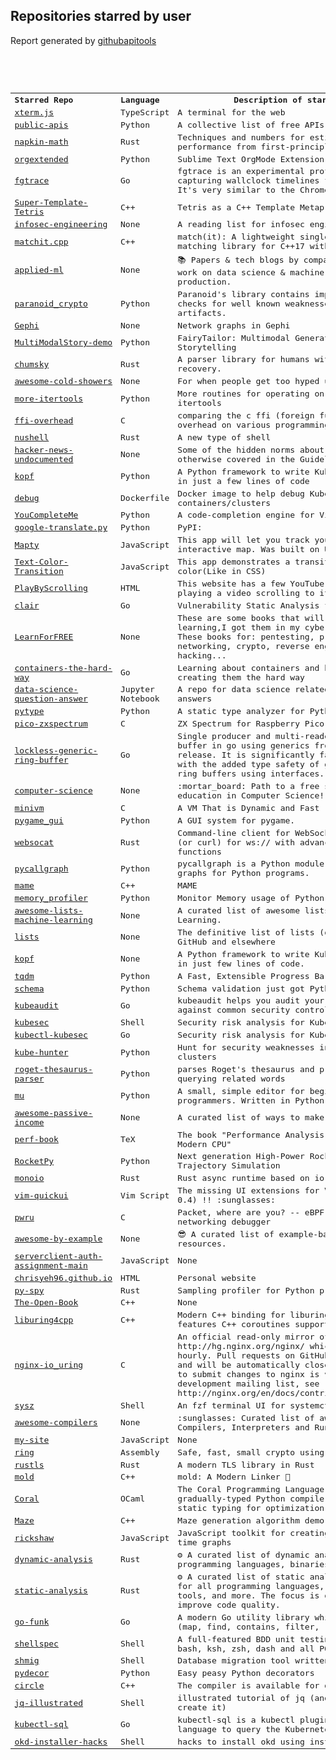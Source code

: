 <h2>Repositories starred by user</h2>

Report generated by <a href="https://github.com/MoserMichael/githubapitools">githubapitools</a>

<pre>



<table><tr><th align='left'>Starred Repo</a></th align='left'><th align='left'>Language</th><th>Description of starred repo</th></tr>
<tr><td><a href="https://github.com/xtermjs/xterm.js">xterm.js</a></td><td>TypeScript</th><td>A terminal for the web</td></tr>
<tr><td><a href="https://github.com/public-apis/public-apis">public-apis</a></td><td>Python</th><td>A collective list of free APIs</td></tr>
<tr><td><a href="https://github.com/sirupsen/napkin-math">napkin-math</a></td><td>Rust</th><td>Techniques and numbers for estimating system's performance from first-principles</td></tr>
<tr><td><a href="https://github.com/ihdavids/orgextended">orgextended</a></td><td>Python</th><td>Sublime Text OrgMode Extension</td></tr>
<tr><td><a href="https://github.com/felixge/fgtrace">fgtrace</a></td><td>Go</th><td>fgtrace is an experimental profiler/tracer that is capturing wallclock timelines for each goroutine. It's very similar to the Chrome profiler.</td></tr>
<tr><td><a href="https://github.com/mattbierner/Super-Template-Tetris">Super-Template-Tetris</a></td><td>C++</th><td>Tetris as a C++ Template Metaprogram </td></tr>
<tr><td><a href="https://github.com/jacobian/infosec-engineering">infosec-engineering</a></td><td>None</th><td>A reading list for infosec engineers </td></tr>
<tr><td><a href="https://github.com/BowenFu/matchit.cpp">matchit.cpp</a></td><td>C++</th><td>match(it): A lightweight single-header pattern-matching library for C++17 with macro-free APIs.</td></tr>
<tr><td><a href="https://github.com/eugeneyan/applied-ml">applied-ml</a></td><td>None</th><td>📚 Papers & tech blogs by companies sharing their work on data science & machine learning in production.</td></tr>
<tr><td><a href="https://github.com/google/paranoid_crypto">paranoid_crypto</a></td><td>Python</th><td>Paranoid's library contains implementations of checks for well known weaknesses on cryptographic artifacts.</td></tr>
<tr><td><a href="https://github.com/admndrsn/Gephi">Gephi</a></td><td>None</th><td>Network graphs in Gephi</td></tr>
<tr><td><a href="https://github.com/EdenBD/MultiModalStory-demo">MultiModalStory-demo</a></td><td>Python</th><td>FairyTailor: Multimodal Generative Framework for Storytelling</td></tr>
<tr><td><a href="https://github.com/zesterer/chumsky">chumsky</a></td><td>Rust</th><td>A parser library for humans with powerful error recovery.</td></tr>
<tr><td><a href="https://github.com/hwayne/awesome-cold-showers">awesome-cold-showers</a></td><td>None</th><td>For when people get too hyped up about things</td></tr>
<tr><td><a href="https://github.com/more-itertools/more-itertools">more-itertools</a></td><td>Python</th><td>More routines for operating on iterables, beyond itertools</td></tr>
<tr><td><a href="https://github.com/dyu/ffi-overhead">ffi-overhead</a></td><td>C</th><td>comparing the c ffi (foreign function interface) overhead on various programming languages</td></tr>
<tr><td><a href="https://github.com/nushell/nushell">nushell</a></td><td>Rust</th><td>A new type of shell</td></tr>
<tr><td><a href="https://github.com/minimaxir/hacker-news-undocumented">hacker-news-undocumented</a></td><td>None</th><td>Some of the hidden norms about Hacker News not otherwise covered in the Guidelines and the FAQ.</td></tr>
<tr><td><a href="https://github.com/nolar/kopf">kopf</a></td><td>Python</th><td>A Python framework to write Kubernetes operators in just a few lines of code</td></tr>
<tr><td><a href="https://github.com/jwillker/debug">debug</a></td><td>Dockerfile</th><td>Docker image to help debug Kubernetes containers/clusters</td></tr>
<tr><td><a href="https://github.com/ycm-core/YouCompleteMe">YouCompleteMe</a></td><td>Python</th><td>A code-completion engine for Vim</td></tr>
<tr><td><a href="https://github.com/Takkun053/google-translate.py">google-translate.py</a></td><td>Python</th><td>PyPI:</td></tr>
<tr><td><a href="https://github.com/menachemlev/Mapty">Mapty</a></td><td>JavaScript</th><td>This app will let you track your exercises using interactive map. Was built on Udemy course</td></tr>
<tr><td><a href="https://github.com/menachemlev/Text-Color-Transition">Text-Color-Transition</a></td><td>JavaScript</th><td>This app demonstrates a transition effect of text color(Like in CSS)</td></tr>
<tr><td><a href="https://github.com/menachemlev/PlayByScrolling">PlayByScrolling</a></td><td>HTML</th><td>This website has a few YouTube videos. Start playing a video scrolling to its position.</td></tr>
<tr><td><a href="https://github.com/quay/clair">clair</a></td><td>Go</th><td>Vulnerability Static Analysis for Containers</td></tr>
<tr><td><a href="https://github.com/Mr6MJT/LearnForFREE">LearnForFREE</a></td><td>None</th><td>These are some books that will help you in your learning,I got them in my cyber security career, These books for: pentesting, programming, networking, crypto, reverse engineering, web hacking...</td></tr>
<tr><td><a href="https://github.com/shuveb/containers-the-hard-way">containers-the-hard-way</a></td><td>Go</th><td>Learning about containers and how they work by creating them the hard way</td></tr>
<tr><td><a href="https://github.com/jayinai/data-science-question-answer">data-science-question-answer</a></td><td>Jupyter Notebook</th><td>A repo for data science related questions and answers</td></tr>
<tr><td><a href="https://github.com/google/pytype">pytype</a></td><td>Python</th><td>A static type analyzer for Python code</td></tr>
<tr><td><a href="https://github.com/fruit-bat/pico-zxspectrum">pico-zxspectrum</a></td><td>C</th><td>ZX Spectrum for Raspberry Pico Pi RP2040</td></tr>
<tr><td><a href="https://github.com/GavinClarke0/lockless-generic-ring-buffer">lockless-generic-ring-buffer</a></td><td>Go</th><td>Single producer and multi-reader lockless ring buffer in go using generics from the go 1.18.x release. It is significantly faster than channels with the added type safety of generics compared to ring buffers using interfaces.</td></tr>
<tr><td><a href="https://github.com/ossu/computer-science">computer-science</a></td><td>None</th><td>:mortar_board: Path to a free self-taught education in Computer Science!</td></tr>
<tr><td><a href="https://github.com/FastVM/minivm">minivm</a></td><td>C</th><td>A VM That is Dynamic and Fast</td></tr>
<tr><td><a href="https://github.com/MyreMylar/pygame_gui">pygame_gui</a></td><td>Python</th><td>A GUI system for pygame.</td></tr>
<tr><td><a href="https://github.com/vi/websocat">websocat</a></td><td>Rust</th><td>Command-line client for WebSockets, like netcat (or curl) for ws:// with advanced socat-like functions</td></tr>
<tr><td><a href="https://github.com/gak/pycallgraph">pycallgraph</a></td><td>Python</th><td>pycallgraph is a Python module that creates call graphs for Python programs.</td></tr>
<tr><td><a href="https://github.com/mamedev/mame">mame</a></td><td>C++</th><td>MAME</td></tr>
<tr><td><a href="https://github.com/pythonprofilers/memory_profiler">memory_profiler</a></td><td>Python</th><td>Monitor Memory usage of Python code</td></tr>
<tr><td><a href="https://github.com/abonte/awesome-lists-machine-learning">awesome-lists-machine-learning</a></td><td>None</th><td>A curated list of awesome lists on Machine Learning.</td></tr>
<tr><td><a href="https://github.com/jnv/lists">lists</a></td><td>None</th><td>The definitive list of lists (of lists) curated on GitHub and elsewhere</td></tr>
<tr><td><a href="https://github.com/walking-appa/kopf">kopf</a></td><td>None</th><td>A Python framework to write Kubernetes operators in just few lines of code.</td></tr>
<tr><td><a href="https://github.com/tqdm/tqdm">tqdm</a></td><td>Python</th><td>A Fast, Extensible Progress Bar for Python and CLI</td></tr>
<tr><td><a href="https://github.com/keleshev/schema">schema</a></td><td>Python</th><td>Schema validation just got Pythonic</td></tr>
<tr><td><a href="https://github.com/Shopify/kubeaudit">kubeaudit</a></td><td>Go</th><td>kubeaudit helps you audit your Kubernetes clusters against common security controls</td></tr>
<tr><td><a href="https://github.com/controlplaneio/kubesec">kubesec</a></td><td>Shell</th><td>Security risk analysis for Kubernetes resources</td></tr>
<tr><td><a href="https://github.com/controlplaneio/kubectl-kubesec">kubectl-kubesec</a></td><td>Go</th><td>Security risk analysis for Kubernetes resources</td></tr>
<tr><td><a href="https://github.com/aquasecurity/kube-hunter">kube-hunter</a></td><td>Python</th><td>Hunt for security weaknesses in Kubernetes clusters</td></tr>
<tr><td><a href="https://github.com/MoserMichael/roget-thesaurus-parser">roget-thesaurus-parser</a></td><td>Python</th><td>parses Roget's thesaurus and provide API for querying related words</td></tr>
<tr><td><a href="https://github.com/mu-editor/mu">mu</a></td><td>Python</th><td>A small, simple editor for beginner Python programmers. Written in Python and Qt5.</td></tr>
<tr><td><a href="https://github.com/yourincomehome/awesome-passive-income">awesome-passive-income</a></td><td>None</th><td>A curated list of ways to make money online</td></tr>
<tr><td><a href="https://github.com/dendibakh/perf-book">perf-book</a></td><td>TeX</th><td>The book "Performance Analysis and Tuning on Modern CPU"</td></tr>
<tr><td><a href="https://github.com/RocketPy-Team/RocketPy">RocketPy</a></td><td>Python</th><td>Next generation High-Power Rocketry 6-DOF Trajectory Simulation</td></tr>
<tr><td><a href="https://github.com/bytedance/monoio">monoio</a></td><td>Rust</th><td>Rust async runtime based on io-uring.</td></tr>
<tr><td><a href="https://github.com/skywind3000/vim-quickui">vim-quickui</a></td><td>Vim Script</th><td>The missing UI extensions for Vim 8.2 (and NeoVim 0.4) !! :sunglasses:</td></tr>
<tr><td><a href="https://github.com/cilium/pwru">pwru</a></td><td>C</th><td>Packet, where are you? -- eBPF-based Linux kernel networking debugger</td></tr>
<tr><td><a href="https://github.com/b0o/awesome-by-example">awesome-by-example</a></td><td>None</th><td>😎 A curated list of example-based learning resources.</td></tr>
<tr><td><a href="https://github.com/Yoni-Gold/serverclient-auth-assignment-main">serverclient-auth-assignment-main</a></td><td>JavaScript</th><td>None</td></tr>
<tr><td><a href="https://github.com/chrisyeh96/chrisyeh96.github.io">chrisyeh96.github.io</a></td><td>HTML</th><td>Personal website</td></tr>
<tr><td><a href="https://github.com/benfred/py-spy">py-spy</a></td><td>Rust</th><td>Sampling profiler for Python programs</td></tr>
<tr><td><a href="https://github.com/joeycastillo/The-Open-Book">The-Open-Book</a></td><td>C++</th><td>None</td></tr>
<tr><td><a href="https://github.com/CarterLi/liburing4cpp">liburing4cpp</a></td><td>C++</th><td>Modern C++ binding for liburing (io_uring) that features C++ coroutines support</td></tr>
<tr><td><a href="https://github.com/CarterLi/nginx-io_uring">nginx-io_uring</a></td><td>C</th><td>An official read-only mirror of http://hg.nginx.org/nginx/ which is updated hourly. Pull requests on GitHub cannot be accepted and will be automatically closed. The proper way to submit changes to nginx is via the nginx development mailing list, see http://nginx.org/en/docs/contributing_changes.html</td></tr>
<tr><td><a href="https://github.com/joehillen/sysz">sysz</a></td><td>Shell</th><td>An fzf  terminal UI for systemctl</td></tr>
<tr><td><a href="https://github.com/aalhour/awesome-compilers">awesome-compilers</a></td><td>None</th><td>:sunglasses: Curated list of awesome resources on Compilers, Interpreters and Runtimes</td></tr>
<tr><td><a href="https://github.com/Yoni-Gold/my-site">my-site</a></td><td>JavaScript</th><td>None</td></tr>
<tr><td><a href="https://github.com/briansmith/ring">ring</a></td><td>Assembly</th><td>Safe, fast, small crypto using Rust</td></tr>
<tr><td><a href="https://github.com/rustls/rustls">rustls</a></td><td>Rust</th><td>A modern TLS library in Rust</td></tr>
<tr><td><a href="https://github.com/rui314/mold">mold</a></td><td>C++</th><td>mold: A Modern Linker 🦠</td></tr>
<tr><td><a href="https://github.com/jacobaustin123/Coral">Coral</a></td><td>OCaml</th><td>The Coral Programming Language: a blazingly-fast, gradually-typed Python compiler with optional static typing for optimization and safety.</td></tr>
<tr><td><a href="https://github.com/jaldhar/Maze">Maze</a></td><td>C++</th><td>Maze generation algorithm demo</td></tr>
<tr><td><a href="https://github.com/SantoshSrinivas79/rickshaw">rickshaw</a></td><td>JavaScript</th><td> JavaScript toolkit for creating interactive real-time graphs</td></tr>
<tr><td><a href="https://github.com/analysis-tools-dev/dynamic-analysis">dynamic-analysis</a></td><td>Rust</th><td>⚙️ A curated list of dynamic analysis tools for all programming languages, binaries, and more.</td></tr>
<tr><td><a href="https://github.com/analysis-tools-dev/static-analysis">static-analysis</a></td><td>Rust</th><td>⚙️ A curated list of static analysis (SAST) tools for all programming languages, config files, build tools, and more. The focus is on tools which improve code quality.</td></tr>
<tr><td><a href="https://github.com/thoas/go-funk">go-funk</a></td><td>Go</th><td>A modern Go utility library which provides helpers (map, find, contains, filter, ...)</td></tr>
<tr><td><a href="https://github.com/shellspec/shellspec">shellspec</a></td><td>Shell</th><td>A full-featured BDD unit testing framework for bash, ksh, zsh, dash and all POSIX shells</td></tr>
<tr><td><a href="https://github.com/mbucc/shmig">shmig</a></td><td>Shell</th><td>Database migration tool written in BASH.</td></tr>
<tr><td><a href="https://github.com/mplanchard/pydecor">pydecor</a></td><td>Python</th><td>Easy peasy Python decorators</td></tr>
<tr><td><a href="https://github.com/seanbaxter/circle">circle</a></td><td>C++</th><td>The compiler is available for download. Get it!</td></tr>
<tr><td><a href="https://github.com/MoserMichael/jq-illustrated">jq-illustrated</a></td><td>Shell</th><td>illustrated tutorial of jq (and the scripts that create it)</td></tr>
<tr><td><a href="https://github.com/yaacov/kubectl-sql">kubectl-sql</a></td><td>Go</th><td>kubectl-sql is a kubectl plugin that use SQL like language to query the Kubernetes cluster manager</td></tr>
<tr><td><a href="https://github.com/yaacov/okd-installer-hacks">okd-installer-hacks</a></td><td>Shell</th><td>hacks to install okd using installer</td></tr>
</table>
